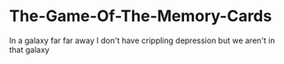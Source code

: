# The-Game-Of-The-Memory-Cards
In a galaxy far far away I don't have crippling depression but we aren't in that galaxy
